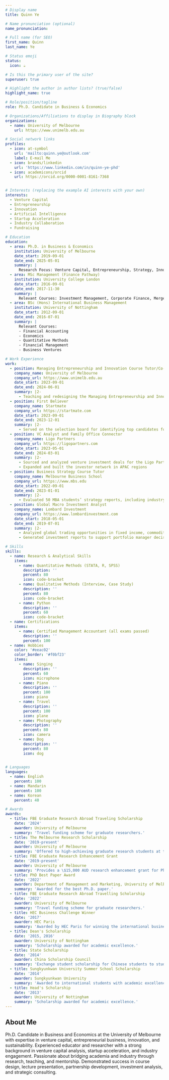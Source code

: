 ```yaml
---
# Display name
title: Quinn Ye

# Name pronunciation (optional)
name_pronunciation: 

# Full name (for SEO)
first_name: Quinn
last_name: Ye

# Status emoji
status:
  icon: ☕️

# Is this the primary user of the site?
superuser: true

# Highlight the author in author lists? (true/false)
highlight_name: true

# Role/position/tagline
role: Ph.D. Candidate in Business & Economics

# Organizations/Affiliations to display in Biography block
organizations:
  - name: University of Melbourne
    url: https://www.unimelb.edu.au

# Social network links
profiles:
  - icon: at-symbol
    url: 'mailto:quinn.ye@outlook.com'
    label: E-mail Me
  - icon: brands/linkedin
    url: 'https://www.linkedin.com/in/quinn-ye-phd'
  - icon: academicons/orcid
    url: https://orcid.org/0000-0001-8161-7368


# Interests (replacing the example AI interests with your own)
interests:
  - Venture Capital
  - Entrepreneurship
  - Innovation
  - Artificial Intelligence
  - Startup Acceleration
  - Industry Collaboration
  - Fundraising

# Education
education:
  - area: Ph.D. in Business & Economics
    institution: University of Melbourne
    date_start: 2019-09-01
    date_end: 2025-05-01
    summary: |
      Research Focus: Venture Capital, Entrepreneurship, Strategy, Innovation, AI, International Business
  - area: MSc Management (Finance Pathway)
    institution: University College London
    date_start: 2016-09-01
    date_end: 2017-11-30
    summary: |
      Relevant Courses: Investment Management, Corporate Finance, Mergers & IPO, Strategy, Entrepreneurship
  - area: BSc (Hons) International Business Management
    institution: University of Nottingham
    date_start: 2012-09-01
    date_end: 2016-07-01
    summary: |
      Relevant Courses:
      - Financial Accounting
      - Economics
      - Quantitative Methods
      - Financial Management
      - Business Ventures

# Work Experience
work:
  - position: Managing Entrepreneurship and Innovation Course Tutor/Co-Instructor
    company_name: University of Melbourne
    company_url: https://www.unimelb.edu.au
    date_start: 2023-09-01
    date_end: 2024-06-01
    summary: |2-
      - Teaching and redesigning the Managing Entrepreneurship and Innovation course for the Bachelor in Commerce program
  - position: First Believer
    company_name: Startmate
    company_url: https://startmate.com
    date_start: 2023-09-01
    date_end: 2023-12-01
    summary: |2-
      - Served on the selection board for identifying top candidates for the Startmate accelerator program
  - position: VC Analyst and Family Office Connector
    company_name: Ligo Partners
    company_url: https://ligopartners.com
    date_start: 2023-05-01
    date_end: 2024-03-01
    summary: |2-
      - Sourced and analyzed venture investment deals for the Ligo Partners network, a venture arm for family offices with a combined net worth of \$224 billion USD
      - Expanded and built the investor network in APAC regions
  - position: Business Strategy Course Tutor
    company_name: Melbourne Business School
    company_url: https://www.mbs.edu
    date_start: 2022-09-01
    date_end: 2023-01-01
    summary: |2-
      - Evaluated 50 MBA students’ strategy reports, including industry analysis, value chain analysis, value proposition mapping, and blue ocean strategy pitches
  - position: Global Macro Investment Analyst
    company_name: Lombard Investment
    company_url: https://www.lombardinvestment.com
    date_start: 2018-05-01
    date_end: 2019-07-01
    summary: |2-
      - Analyzed global trading opportunities in fixed income, commodities, and foreign exchange based on macroeconomic research
      - Generated investment reports to support portfolio manager decision-making

# Skills
skills:
  - name: Research & Analytical Skills
    items:
      - name: Quantitative Methods (STATA, R, SPSS)
        description: ''
        percent: 80
        icon: code-bracket
      - name: Qualitative Methods (Interview, Case Study)
        description: ''
        percent: 80
        icon: code-bracket
      - name: Python
        description: ''
        percent: 60
        icon: code-bracket
  - name: Certifications
    items:
      - name: Certified Management Accountant (all exams passed)
        description: ''
        percent: 100
  - name: Hobbies
    color: '#eeac02'
    color_border: '#f0bf23'
    items:
      - name: Singing
        description: ''
        percent: 60
        icon: microphone
      - name: Piano
        description: ''
        percent: 100
        icon: piano
      - name: Travel
        description: ''
        percent: 100
        icon: plane
      - name: Photography
        description: ''
        percent: 80
        icon: camera
      - name: Dog
        description: ''
        percent: 80
        icon: dog
        

# Languages
languages:
  - name: English
    percent: 100
  - name: Mandarin
    percent: 100
  - name: Korean
    percent: 40

# Awards
awards:
  - title: FBE Graduate Research Abroad Traveling Scholarship
    date: '2024'
    awarder: University of Melbourne
    summary: 'Travel funding scheme for graduate researchers.'
  - title: The Melbourne Research Scholarship
    date: '2019-present'
    awarder: University of Melbourne
    summary: 'Offered to high-achieving graduate research students at the University of Melbourne.'
  - title: FBE Graduate Research Enhancement Grant
    date: '2019-present'
    awarder: University of Melbourne
    summary: 'Provides a \$15,000 AUD research enhancement grant for Ph.D. candidates.'
  - title: PhD Best Paper Award
    date: '2022'
    awarder: Department of Management and Marketing, University of Melbourne
    summary: 'Awarded for the best Ph.D. paper.'
  - title: FBE Graduate Research Abroad Travelling Scholarship
    date: '2022'
    awarder: University of Melbourne
    summary: 'Travel funding scheme for graduate researchers.'
  - title: HEC Business Challenge Winner
    date: '2017'
    awarder: HEC Paris
    summary: 'Awarded by HEC Paris for winning the international business challenge.'
  - title: Dean's Scholarship
    date: '2015, 2016'
    awarder: University of Nottingham
    summary: 'Scholarship awarded for academic excellence.'
  - title: State Scholarship
    date: '2014'
    awarder: China Scholarship Council
    summary: 'Exchange student scholarship for Chinese students to study at affiliated international universities.'
  - title: Sungkyunkwan University Summer School Scholarship
    date: '2014'
    awarder: Sungkyunkwan University
    summary: 'Awarded to international students with academic excellence to attend summer school.'
  - title: Head's Scholarship
    date: '2013'
    awarder: University of Nottingham
    summary: 'Scholarship awarded for academic excellence.'
---
```


## About Me

Ph.D. Candidate in Business and Economics at the University of Melbourne with expertise in venture capital, entrepreneurial business, innovation, and sustainability. Experienced educator and researcher with a strong background in venture capital analysis, startup acceleration, and industry engagement. Passionate about bridging academia and industry through research, teaching, and mentorship. Demonstrated success in course design, lecture presentation, partnership development, investment analysis, and strategic consulting.
